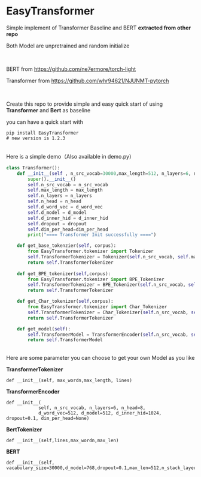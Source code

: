 # EasyTransformer

Simple implement of Transformer Baseline and BERT **extracted from other repo**

Both Model are unpretrained and random initialize   

 <br/> 

BERT from https://github.com/ne7ermore/torch-light

Transformer from https://github.com/whr94621/NJUNMT-pytorch    

<br/>



Create this repo to provide simple and easy quick start of using **Transformer** and **Bert** as baseline

you can have a quick start with 

```
pip install EasyTransformer
# new version is 1.2.3
```



<br/> Here is a simple demo（Also available in demo.py）

```Python
class Transformer():
    def __init__(self , n_src_vocab=30000,max_length=512, n_layers=6, n_head=8, d_word_vec=512, d_model=512, d_inner_hid=1024, dropout=0.1, dim_per_head=None):
        super().__init__()
        self.n_src_vocab = n_src_vocab
        self.max_length = max_length
        self.n_layers = n_layers
        self.n_head = n_head
        self.d_word_vec = d_word_vec
        self.d_model = d_model
        self.d_inner_hid = d_inner_hid
        self.dropout = dropout
        self.dim_per_head=dim_per_head
        print("==== Transformer Init successfully ====")

    def get_base_tokenzier(self, corpus):
        from EasyTransformer.tokenizer import Tokenizer
        self.TransformerTokenizer = Tokenizer(self.n_src_vocab, self.max_length, corpus)
        return self.TransformerTokenizer
    
    def get_BPE_tokenizer(self,corpus):
        from EasyTransformer.tokenizer import BPE_Tokenizer
        self.TransformerTokenizer = BPE_Tokenizer(self.n_src_vocab, self.max_length, corpus)
        return self.TransformerTokenizer

    def get_Char_tokenizer(self,corpus):
        from EasyTransformer.tokenizer import Char_Tokenizer
        self.TransformerTokenizer = Char_Tokenizer(self.n_src_vocab, self.max_length, corpus)
        return self.TransformerTokenizer

    def get_model(self):
        self.TransformerModel = TransformerEncoder(self.n_src_vocab, self.n_layers, self.n_head, self.d_word_vec, self.d_model, self.d_inner_hid, self.dropout, dim_per_head=self.dim_per_head)
        return self.TransformerModel
```



<br/> Here are some parameter you can choose to get your own Model as you like

**TransformerTokenizer**

```
def __init__(self, max_wordn,max_length, lines)
```

**TransformerEncoder**

```
def __init__(
            self, n_src_vocab, n_layers=6, n_head=8,
            d_word_vec=512, d_model=512, d_inner_hid=1024, dropout=0.1, dim_per_head=None)
```



**BertTokenizer**

```
def __init__(self,lines,max_wordn,max_len)
```

**BERT**

```
def __init__(self, vacabulary_size=30000,d_model=768,dropout=0.1,max_len=512,n_stack_layers=12,d_ff=3072,n_head=12):
```

